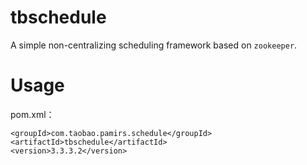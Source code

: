 tbschedule
===
A simple non-centralizing scheduling framework based on `zookeeper`.

# Usage
pom.xml：  
```
<groupId>com.taobao.pamirs.schedule</groupId>
<artifactId>tbschedule</artifactId>
<version>3.3.3.2</version>
```

